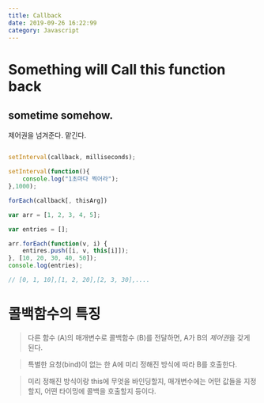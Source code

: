 ```yaml
---
title: Callback
date: 2019-09-26 16:22:99
category: Javascript
---
```


# Something will Call this function back 
##                      sometime somehow.

제어권을 넘겨준다. 맡긴다.

```js

setInterval(callback, milliseconds);

setInterval(function(){
    console.log("1초마다 찍어라");
},1000);

forEach(callback[, thisArg])

var arr = [1, 2, 3, 4, 5];

var entries = [];

arr.forEach(function(v, i) {
    entires.push([i, v, this[i]]);
}, [10, 20, 30, 40, 50]);
console.log(entries);

// [0, 1, 10],[1, 2, 20],[2, 3, 30],....

```


# 콜백함수의 특징

> 다른 함수 (A)의 매개변수로 콜백함수 (B)를 전달하면, A가 B의 *제어권*을 갖게 된다.

> 특별한 요청(bind)이 없는 한 A에 미리 정해진 방식에 따라 B를 호출한다.

> 미리 정해진 방식이랑 this에 무엇을 바인딩할지, 매개변수에는 어떤 값들을 지정할지, 어떤 타이밍에 콜백을 호출할지 등이다.